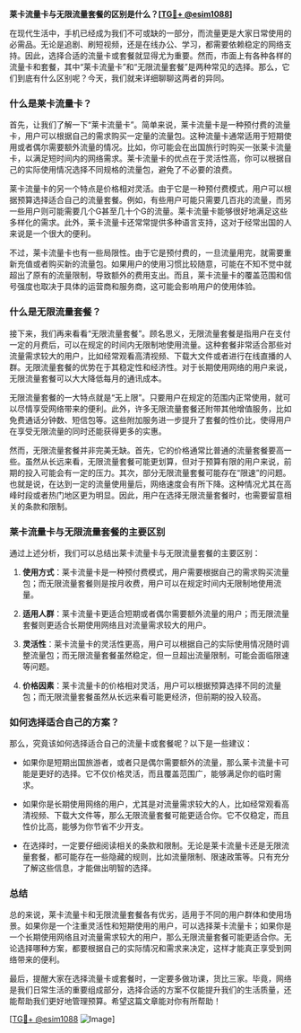 **莱卡流量卡与无限流量套餐的区别是什么？[[TG💪+ @esim1088](https://t.me/s/esim1088)]**

在现代生活中，手机已经成为我们不可或缺的一部分，而流量更是大家日常使用的必需品。无论是追剧、刷短视频，还是在线办公、学习，都需要依赖稳定的网络支持。因此，选择合适的流量卡或套餐就显得尤为重要。然而，市面上有各种各样的流量卡和套餐，其中“莱卡流量卡”和“无限流量套餐”是两种常见的选择。那么，它们到底有什么区别呢？今天，我们就来详细聊聊这两者的异同。

### 什么是莱卡流量卡？

首先，让我们了解一下“莱卡流量卡”。简单来说，莱卡流量卡是一种预付费的流量卡，用户可以根据自己的需求购买一定量的流量包。这种流量卡通常适用于短期使用或者偶尔需要额外流量的情况。比如，你可能会在出国旅行时购买一张莱卡流量卡，以满足短时间内的网络需求。莱卡流量卡的优点在于灵活性高，你可以根据自己的实际使用情况选择不同规格的流量包，避免了不必要的浪费。

莱卡流量卡的另一个特点是价格相对灵活。由于它是一种预付费模式，用户可以根据预算选择适合自己的流量套餐。例如，有些用户可能只需要几百兆的流量，而另一些用户则可能需要几个G甚至几十个G的流量。莱卡流量卡能够很好地满足这些多样化的需求。此外，莱卡流量卡还常常提供多种语言支持，这对于经常出国的人来说是一个很大的便利。

不过，莱卡流量卡也有一些局限性。由于它是预付费的，一旦流量用完，就需要重新充值或者购买新的流量包。如果用户的使用习惯比较随意，可能在不知不觉中就超出了原有的流量限制，导致额外的费用支出。而且，莱卡流量卡的覆盖范围和信号强度也取决于具体的运营商和服务商，这可能会影响用户的使用体验。

### 什么是无限流量套餐？

接下来，我们再来看看“无限流量套餐”。顾名思义，无限流量套餐是指用户在支付一定的月费后，可以在规定的时间内无限制地使用流量。这种套餐非常适合那些对流量需求较大的用户，比如经常观看高清视频、下载大文件或者进行在线直播的人群。无限流量套餐的优势在于其稳定性和经济性。对于长期使用网络的用户来说，无限流量套餐可以大大降低每月的通讯成本。

无限流量套餐的一大特点就是“无上限”。只要用户在规定的范围内正常使用，就可以尽情享受网络带来的便利。此外，许多无限流量套餐还附带其他增值服务，比如免费通话分钟数、短信包等。这些附加服务进一步提升了套餐的性价比，使得用户在享受无限流量的同时还能获得更多的实惠。

然而，无限流量套餐并非完美无缺。首先，它的价格通常比普通的流量套餐要高一些。虽然从长远来看，无限流量套餐可能更划算，但对于预算有限的用户来说，前期的投入可能会有一定的压力。其次，部分无限流量套餐可能存在“限速”的问题。也就是说，在达到一定的流量使用量后，网络速度会有所下降。这种情况尤其在高峰时段或者热门地区更为明显。因此，用户在选择无限流量套餐时，也需要留意相关的条款和限制。

### 莱卡流量卡与无限流量套餐的主要区别

通过上述分析，我们可以总结出莱卡流量卡与无限流量套餐的主要区别：

1. **使用方式**：莱卡流量卡是一种预付费模式，用户需要根据自己的需求购买流量包；而无限流量套餐则是按月收费，用户可以在规定时间内无限制地使用流量。
   
2. **适用人群**：莱卡流量卡更适合短期或者偶尔需要额外流量的用户；而无限流量套餐则更适合长期使用网络且对流量需求较大的用户。

3. **灵活性**：莱卡流量卡的灵活性更高，用户可以根据自己的实际使用情况随时调整流量包；而无限流量套餐虽然稳定，但一旦超出流量限制，可能会面临限速等问题。

4. **价格因素**：莱卡流量卡的价格相对灵活，用户可以根据预算选择不同的流量包；而无限流量套餐虽然从长远来看可能更经济，但前期的投入较高。

### 如何选择适合自己的方案？

那么，究竟该如何选择适合自己的流量卡或套餐呢？以下是一些建议：

- 如果你是短期出国旅游者，或者只是偶尔需要额外的流量，那么莱卡流量卡可能是更好的选择。它不仅价格灵活，而且覆盖范围广，能够满足你的临时需求。
  
- 如果你是长期使用网络的用户，尤其是对流量需求较大的人，比如经常观看高清视频、下载大文件等，那么无限流量套餐可能更适合你。它不仅稳定，而且性价比高，能够为你节省不少开支。

- 在选择时，一定要仔细阅读相关的条款和限制。无论是莱卡流量卡还是无限流量套餐，都可能存在一些隐藏的规则，比如流量限制、限速政策等。只有充分了解这些信息，才能做出明智的选择。

### 总结

总的来说，莱卡流量卡和无限流量套餐各有优劣，适用于不同的用户群体和使用场景。如果你是一个注重灵活性和短期使用的用户，可以选择莱卡流量卡；如果你是一个长期使用网络且对流量需求较大的用户，那么无限流量套餐可能更适合你。无论选择哪种方案，都要根据自己的实际情况和需求来决定，这样才能真正享受到网络带来的便利。

最后，提醒大家在选择流量卡或套餐时，一定要多做功课，货比三家。毕竟，网络是我们日常生活的重要组成部分，选择合适的方案不仅能提升我们的生活质量，还能帮助我们更好地管理预算。希望这篇文章能对你有所帮助！

[[TG💪+ @esim1088](https://t.me/s/esim1088) ![Image](https://i.postimg.cc/4NQfJmqS/Snipaste-2025-05-13-00-14-12.png)]